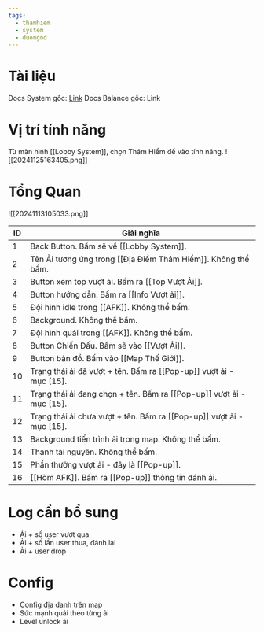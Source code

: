 ```yaml
---
tags:
  - thamhiem
  - system
  - duongnd
---
```

# Tài liệu
Docs System gốc: [Link](https://docs.google.com/document/d/156jdXlwpxDSQ06v6TAc6vNUu0gJDd8s70hGHWagl7f8/edit?tab=t.0)
Docs Balance gốc: Link

# Vị trí tính năng
Từ màn hình [[Lobby System]], chọn Thám Hiểm để vào tính năng.
![[20241125163405.png]]
# Tổng Quan
![[20241113105033.png]]

| ID  | Giải nghĩa                                                           |
| --- | -------------------------------------------------------------------- |
| 1   | Back Button. Bấm sẽ về [[Lobby System]].                             |
| 2   | Tên Ải tương ứng trong [[Địa Điểm Thám Hiểm]]. Không thể bấm.        |
| 3   | Button xem top vượt ải. Bấm ra [[Top Vượt Ải]].                      |
| 4   | Button hướng dẫn. Bấm ra [[Info Vượt ải]].                           |
| 5   | Đội hình idle trong [[AFK]]. Không thể bấm.                          |
| 6   | Background. Không thể bấm.                                           |
| 7   | Đội hình quái trong [[AFK]]. Không thể bấm.                          |
| 8   | Button Chiến Đấu. Bấm sẽ vào [[Vượt Ải]].                            |
| 9   | Button bản đồ. Bấm vào [[Map Thế Giới]].                             |
| 10  | Trạng thái ải đã vượt + tên. Bấm ra [[Pop-up]] vượt ải - mục [15].   |
| 11  | Trạng thái ải đang chọn + tên. Bấm ra [[Pop-up]] vượt ải - mục [15]. |
| 12  | Trạng thái ải chưa vượt + tên. Bấm ra [[Pop-up]] vượt ải - mục [15]. |
| 13  | Background tiến trình ải trong map. Không thể bấm.                   |
| 14  | Thanh tài nguyên. Không thể bấm.                                     |
| 15  | Phần thưởng vượt ải - đây là [[Pop-up]].                             |
| 16  | [[Hòm AFK]]. Bấm ra [[Pop-up]] thông tin đánh ải.                    |

# Log cần bổ sung
- Ải + số user vượt qua
- Ải + số lần user thua, đánh lại
- Ải + user drop

# Config
- Config địa danh trên map
- Sức mạnh quái theo từng ải
- Level unlock ải
